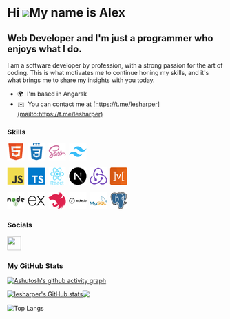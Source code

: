 Hi ![](https://user-images.githubusercontent.com/18350557/176309783-0785949b-9127-417c-8b55-ab5a4333674e.gif)My name is Alex
============================================================================================================================

Web Developer and I'm just a programmer who enjoys what I do.
-------------------------------------------------------------

I am a software developer by profession, with a strong passion for the art of coding. This is what motivates me to continue honing my skills, and it's what brings me to share my insights with you today.

* 🌍  I'm based in Angarsk
* ✉️  You can contact me at [https://t.me/lesharper](mailto:https://t.me/lesharper)

### Skills


<div>
  <img src="https://github.com/devicons/devicon/blob/master/icons/html5/html5-original.svg" title="HTML5" alt="HTML" width="40" height="40"/>&nbsp;
  <img src="https://github.com/devicons/devicon/blob/master/icons/css3/css3-plain-wordmark.svg"  title="CSS3" alt="CSS" width="40" height="40"/>&nbsp;
  <img src="https://github.com/devicons/devicon/blob/master/icons/sass/sass-original.svg"  title="SASS" alt="SASS" width="40" height="40"/>&nbsp;
  <img src="https://github.com/devicons/devicon/blob/master/icons/tailwindcss/tailwindcss-original.svg"  title="Tailwind" alt="Tailwind" width="40" height="40"/>&nbsp;
  
  <img src="https://github.com/devicons/devicon/blob/master/icons/javascript/javascript-original.svg" title="JavaScript" alt="JavaScript" width="40" height="40"/>&nbsp;
  <img src="https://github.com/devicons/devicon/blob/master/icons/typescript/typescript-original.svg" title="TypeScript" alt="TypeScript" width="40" height="40"/>&nbsp;
  <img src="https://github.com/devicons/devicon/blob/master/icons/react/react-original-wordmark.svg" title="React" alt="React" width="40" height="40"/>&nbsp;
  <img src="https://github.com/devicons/devicon/blob/master/icons/nextjs/nextjs-original.svg" title="NextJS"  alt="NextJS" width="40" height="40"/>&nbsp;
  <img src="https://github.com/devicons/devicon/blob/master/icons/redux/redux-original.svg" title="Redux" alt="Redux " width="40" height="40"/>&nbsp;
  <img src="https://github.com/devicons/devicon/blob/master/icons/mobx/mobx-original.svg" title="Mobx" alt="Mobx " width="40" height="40"/>&nbsp;
</div>
<div>
  <img src="https://github.com/devicons/devicon/blob/master/icons/nodejs/nodejs-original-wordmark.svg" title="NodeJS" alt="NodeJS" width="40" height="40"/>&nbsp;
  <img src="https://github.com/devicons/devicon/blob/master/icons/express/express-original.svg" title="ExpressJS" alt="ExpressJS" width="40" height="40"/>&nbsp;
  <img src="https://github.com/devicons/devicon/blob/master/icons/nestjs/nestjs-original.svg" title="NestJS" alt="NestJS" width="40" height="40"/>&nbsp;
  <img src="https://github.com/devicons/devicon/blob/master/icons/socketio/socketio-original-wordmark.svg" title="Socket IO" alt="Socket IO" width="40" height="40"/>&nbsp;
  <img src="https://github.com/devicons/devicon/blob/master/icons/mysql/mysql-original-wordmark.svg" title="MySQL"  alt="MySQL" width="40" height="40"/>&nbsp;
  <img src="https://github.com/devicons/devicon/blob/master/icons/postgresql/postgresql-original.svg" title="PostgreSQL"  alt="PostgreSQL" width="40" height="40"/>&nbsp;
</div>



### Socials

<p align="left"> <a href="https://www.github.com/lesharper" target="_blank" rel="noreferrer"> <picture> <source media="(prefers-color-scheme: dark)" srcset="https://raw.githubusercontent.com/danielcranney/readme-generator/main/public/icons/socials/github-dark.svg" /> <source media="(prefers-color-scheme: light)" srcset="https://raw.githubusercontent.com/danielcranney/readme-generator/main/public/icons/socials/github.svg" /> <img src="https://raw.githubusercontent.com/danielcranney/readme-generator/main/public/icons/socials/github.svg" width="32" height="32" /> </picture> </a></p>

### My GitHub Stats

[![Ashutosh's github activity graph](https://github-readme-activity-graph.vercel.app/graph?username=lesharper&theme=github-compact)](https://github.com/ashutosh00710/github-readme-activity-graph)


<div align="center">
  <div style="display: flex; align-items: flex-start;">
    <a href="http://www.github.com/lesharper"><img src="https://github-readme-stats.vercel.app/api?username=lesharper&show_icons=true&hide=&count_private=true&title_color=0891b2&text_color=ffffff&icon_color=0891b2&bg_color=1c1917&hide_border=true&show_icons=true" alt="lesharper's GitHub stats" /></a>
    <a href="http://www.github.com/lesharper"><img src="https://github-readme-streak-stats.herokuapp.com/?user=lesharper&stroke=ffffff&background=1c1917&ring=0891b2&fire=0891b2&currStreakNum=ffffff&currStreakLabel=0891b2&sideNums=ffffff&sideLabels=ffffff&dates=ffffff&hide_border=true" /></a>
  </div>
</div>




![Top Langs](https://github-readme-stats.vercel.app/api/top-langs/?username=lesharper&layout=compact)


